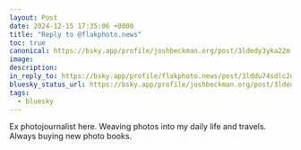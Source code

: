 ```yaml
---
layout: Post
date: 2024-12-15 17:35:06 +0000
title: "Reply to @flakphoto.news"
toc: true
canonical: https://bsky.app/profile/joshbeckman.org/post/3ldedy3yka22m
image: 
description: 
in_reply_to: https://bsky.app/profile/flakphoto.news/post/3lddu74sdlc2u
bluesky_status_url: https://bsky.app/profile/joshbeckman.org/post/3ldedy3yka22m
tags:
  - bluesky
---
```


Ex photojournalist here. Weaving photos into my daily life and travels. Always buying new photo books.
